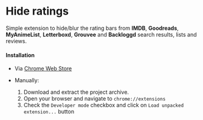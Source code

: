 Hide ratings
======================================================================

Simple extension to hide/blur the rating bars from **IMDB**, **Goodreads**, **MyAnimeList**, **Letterboxd**, **Grouvee** and **Backloggd** search results, lists and reviews.

#### Installation

- Via [Chrome Web Store](https://chrome.google.com/webstore/detail/hide-ratings-imdb-goodrea/cnjhjnjbpedipoamajojlbfakbadgiam)

- Manually:
  1. Download and extract the project archive.
  2. Open your browser and navigate to `chrome://extensions`
  3. Check the `Developer mode` checkbox and click on `Load unpacked extension...` button
